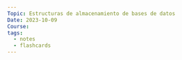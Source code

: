 ```yaml
---
Topic: Estructuras de almacenamiento de bases de datos
Date: 2023-10-09
Course: 
tags:
  - notes
  - flashcards
---
```

